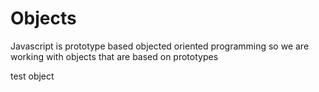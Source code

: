 # Objects
Javascript is prototype based objected oriented programming so we are working with objects that are based on prototypes


test object
